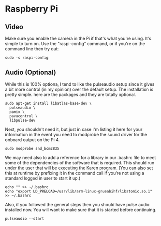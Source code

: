# Raspberry Pi

## Video

Make sure you enable the camera in the Pi if that's what you're using.  It's simple to turn on.  Use the "raspi-config" command, or if you're on the command line then try out:

```
sudo -s raspi-config
```

## Audio (Optional)

While this is 100% optiona, I tend to like the pulseaudio setup since it gives a bit more control (in my opinion) over the default setup.  The installation is pretty simple.  here are the packages and they are totally optional.

```
sudo apt-get install libatlas-base-dev \
  pulseaudio \
  pamix \
  pavucontrol \
  libpulse-dev
```

Next, you shouldn't need it, but just in case I'm listing it here for your information in the event you need to modprobe the sound driver for the onboard output on the Pi 4.

```
sudo modprobe snd_bcm2835 
```

We may need also to add a reference for a library in our .bashrc file to meet some of the dependencies of the software that is required.  This should run under the user that will be executing the Karen program.  (You can also set this at runtime by prefixing it in the command call if you're not using a standard logged in user to start it up.)

```
echo "" >> ~/.bashrc
echo "export LD_PRELOAD=/usr/lib/arm-linux-gnueabihf/libatomic.so.1" >> ~/.bashrc
```

Also, if you followed the general steps then you should have pulse audio installed now.  You will want to make sure that it is started before continuing.

```
pulseaudio --start
```

